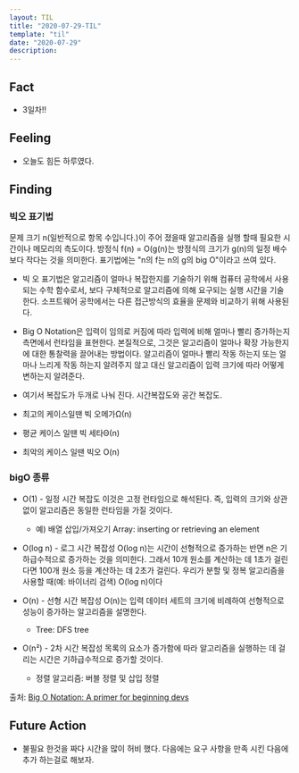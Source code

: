 ```yaml
---
layout: TIL
title: "2020-07-29-TIL"
template: "til"
date: "2020-07-29"
description: 
---
```


## Fact

- 3일차!!
 
## Feeling

- 오늘도 힘든 하루였다.

## Finding

### 빅오 표기법

문제 크기 n(일반적으로 항목 수입니다.)이 주어 졌을때 알고리즘을 실행 할때 필요한 시간이나 메모리의 측도이다.  방정식 f(n) = O(g(n)는 방정식의 크기가 g(n)의 일정 배수보다 작다는 것을 의미한다. 표기법에는 "n의 f는 n의 g의 big O"이라고 쓰여 있다.

- 빅 오 표기법은 알고리즘이 얼마나 복잡한지를 기술하기 위해 컴퓨터 공학에서 사용되는 수학 함수로서, 보다 구체적으로 알고리즘에 의해 요구되는 실행 시간을 기술한다. 소프트웨어 공학에서는 다른 접근방식의 효율을 문제와 비교하기 위해 사용된다.

- Big O Notation은 입력이 임의로 커짐에 따라 입력에 비해 얼마나 빨리 증가하는지 측면에서 런타임을 표현한다. 본질적으로, 그것은 알고리즘이 얼마나 확장 가능한지에 대한 통찰력을 끌어내는 방법이다. 알고리즘이 얼마나 빨리 작동 하는지 또는 얼마나 느리게 작동 하는지 알려주지 않고 대신 알고리즘이 입력 크기에 따라 어떻게 변하는지 알려준다.

- 여기서 복잡도가 두개로 나눠 진다. 시간복잡도와 공간 복잡도.

- 최고의 케이스일땐 빅 오메가Ω(n)  
- 평균 케이스 일땐 빅 세타Θ(n) 
- 최악의 케이스 일땐 빅오 O(n)

### bigO 종류

- O(1) - 일정 시간 복잡도
이것은 고정 런타임으로 해석된다. 즉, 입력의 크기와 상관없이 알고리즘은 동일한 런타임을 가질 것이다.  
  - 예) 배열 삽입/가져오기
Array: inserting or retrieving an element

- O(log n) - 로그 시간 복잡성
O(log n)는 시간이 선형적으로 증가하는 반면 n은 기하급수적으로 증가하는 것을 의미한다. 그래서 10개 원소를 계산하는 데 1초가 걸린다면 100개 원소 등을 계산하는 데 2초가 걸린다. 우리가 분할 및 정복 알고리즘을 사용할 때(예: 바이너리 검색) O(log n)이다

- O(n) - 선형 시간 복잡성
O(n)는 입력 데이터 세트의 크기에 비례하여 선형적으로 성능이 증가하는 알고리즘을 설명한다.
  - Tree: DFS tree

- O(n²) - 2차 시간 복잡성
목록의 요소가 증가함에 따라 알고리즘을 실행하는 데 걸리는 시간은 기하급수적으로 증가할 것이다.
  - 정렬 알고리즘: 버블 정렬 및 삽입 정렬

출처: [Big O Notation: A primer for beginning devs](https://www.educative.io/blog/a-big-o-primer-for-beginning-devs?aid=5082902844932096&utm_source=google&utm_medium=cpc&utm_campaign=blog-dynamic&gclid=EAIaIQobChMIor2Ywbfy6gIVAVRgCh1HGguBEAAYASAAEgL39vD_BwE)

## Future Action

- 불필요 한것을 짜다 시간을 많이 허비 했다. 다음에는 요구 사항을 만족 시킨 다음에 추가 하는걸로 해보자.